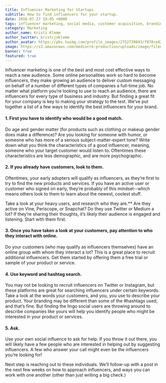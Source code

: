 ```yaml
---
title: Influencer Marketing for Startups
subtitle: How to find influencers for your startup.
date: 2016-07-27 19:05 +0000
tags: influencer marketing, social media, customer acquisition, branding
category: Marketing
author_name: Kristi Klemm
author_twitter: kristijoklemm
author_avatar: https://pbs.twimg.com/profile_images/2752739843/f878ce42bbeb25aec4c29e24240ae98d.png
image: https://s3.amazonaws.com/mediocre-production/uploads/image/filename/146/mike-wilson-113304.jpg
banner: true
featured: true
---
```


Influencer marketing is one of the best and most cost effective ways to reach a new audience. Some online personalities work so hard to become influencers, they make growing an audience to deliver custom messaging on behalf of a number of different types of companies a full-time job. No matter what platform you’re looking to use to reach an audience, there are influencers for every type of business and industry. But finding a great fit for your company is key to making your strategy to the test. We’ve put together a list of a few ways to identify the best influencers for your brand.

#### 1. First you have to identify who would be a good match.

Do age and gender matter (for products such as clothing or makeup gender does make a difference)? Are you looking for someone with humor, or someone who has more of a serious subject-matter-expert tone? Write down what you think the characteristics of a good influencer, meaning, someone who your target customer would listen to. Oftentimes these characteristics are less demographic, and are more psychographic.

#### 2. If you already have customers, look to them.

Oftentimes, your early adopters will qualify as influencers, as they’re first to try to find the new products and services. If you have an active user or customer who signed on early, they’re probably of this mindset--which means others look to them to learn about the newest, coolest stuff.

Take a look at your heavy users, and research who they are.** Are they active on Vine, Periscope, or Snapchat? Do they use Twitter or Medium a lot? If they’re sharing their thoughts, it’s likely their audience is engaged and listening. Start with them first.

#### 3. Once you have taken a look at your customers, pay attention to who they interact with online.

Do your customers (who may qualify as influencers themselves) have an online group with whom they interact a lot? This is a great place to recruit additional influencers. Get them started by offering them a free trial or sample of your product or service.

#### 4. Use keyword and hashtag search.

You may not be looking to recruit influencers on Twitter or Instagram, but these platforms are great for searching influencers under certain keywords. Take a look at the words your customers, and you, you use to describe your product. Your branding may be different than some of the #hashtags used, and that’s fine. But finding the lingo social users are throwing around to describe companies like yours will help you identify people who might be interested in your product or services. 

#### 5. Ask.

Use your own social influence to ask for help. If you throw it out there, you will likely have a few people who are interested in helping out by suggesting influencers. A few who answer your call might even be the influencers you’re looking for!

Next step is reaching out to these individuals. We’ll follow-up with a post in the next few weeks on how to approach influencers, and ways you can work with one another (other than just writing a big check.)
